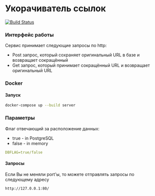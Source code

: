 # Укорачиватель ссылок

[![Build Status](https://github.com/Ri7ay/LinkShortener/actions/workflows/go.yml/badge.svg)](
https://github.com/Ri7ay/LinkShortener/actions/workflows/go.yml)

### Интерфейс работы

Сервиc принимаeт следующие запросы по http:

- Post запрос, который сохраняeт оригинальный URL в базе и возвращаeт сокращённый
- Get запрос, который принимаeт сокращённый URL и возвращаeт оригинальный URL

### Docker

#### Запуcк

```sh
docker-compose up --build server
```

### Параметры

Флаг отвечающий за расположение данных:

- true - in PostgreSQL
- false - in memory

```yml
DBFLAG=true/false
```

#### Запросы

Если Вы не меняли port'ы, то можете отправлять запросы по следующему адресу

```sh
http://127.0.0.1:80/
```

